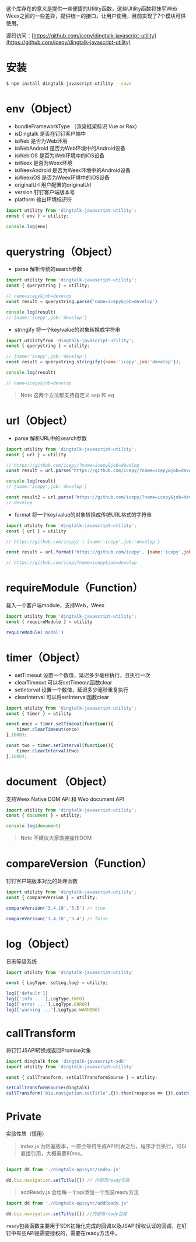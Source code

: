 这个库存在的意义是提供一些便捷的Utility函数，这些Utility函数将抹平Web Weex之间的一些差异，提供统一的接口，让用户使用，目前实现了7个模块可供使用。

源码访问：[https://github.com/icepy/dingtalk-javascript-utility](https://github.com/icepy/dingtalk-javascript-utility)

# 安装

```bash
$ npm install dingtalk-javascript-utility --save
```

# env（Object）

* bundleFrameworkType （渲染框架标识 Vue or Rax）
* isDingtalk 是否在钉钉客户端中
* isWeb 是否为Web环境
* isWebAndroid 是否为Web环境中的Android设备
* isWebiOS 是否为Web环境中的iOS设备
* isWeex 是否为Weex环境
* isWeexAndroid 是否为Weex环境中的Android设备
* isWeexiOS 是否为Weex环境中的iOS设备
* originalUrl 用户配置的originalUrl
* version 钉钉客户端版本号
* platform 输出环境标识符

```JavaScript
import utility from 'dingtalk-javascript-utility';
const { env } = utility;

console.log(env)
```

# querystring（Object）

* parse 解析传统的search参数

```JavaScript
import utility from 'dingtalk-javascript-utility';
const { querystring } = utility;

// name=icepy&job=develop
const result = querystring.parse('name=icepy&job=develop')

console.log(result)
// {name:'icepy',job:'develop'}
```

* stringify 将一个key/value的对象转换成字符串

```JavaScript
import utilityfrom 'dingtalk-javascript-utility';
const { querystring } = utility;

// {name:'icepy',job:'develop'}
const result = querystring.stringify({name:'icepy',job:'develop'});

console.log(result)

// name=icepy&job=develop
```

> Note 这两个方法都支持自定义 sep 和 eq

# url（Object）

* parse 解析URL中的search参数

```JavaScript
import utility from 'dingtalk-javascript-utility';
const { url } = utility

// https://github.com/icepy/?name=icepy&job=develop
const result = url.parse('https://github.com/icepy/?name=icepy&job=develop')

console.log(result)
// {name:'icepy',job:'develop'}

const result2 = url.parse('https://github.com/icepy/?name=icepy&job=develop','job')
// develop

```

* format 将一个key/value的对象转换成传统URL格式的字符串

```JavaScript
import utility from 'dingtalk-javascript-utility';
const { url } = utility

// https://github.com/icepy/ | {name:'icepy',job:'develop'}

const result = url.format('https://github.com/icepy', {name:'icepy',job:'develop'});

// https://github.com/icepy?name=icepy&job=develop

```

# requireModule（Function）

载入一个客户端module，支持Web，Weex

```JavaScript
import utility from 'dingtalk-javascript-utility';
const { requireModule } = utility

requireModule('modal')

```

# timer（Object）

* setTimeout 设置一个数值，延迟多少毫秒执行，且执行一次
* clearTimeout 可以将setTimeout函数clear
* setInterval 设置一个数值，延迟多少毫秒重复执行
* clearInterval 可以将setInterval函数clear

```JavaScript
import utility from 'dingtalk-javascript-utility';
const { timer } = utility

const once = timer.setTimeout(function(){
	timer.clearTimeout(once)
},1000);

const two = timer.setInterval(function(){
	timer.clearInterval(two)
},1000);

```

# document （Object）

支持Weex Native DOM API 和 Web document API

```JavaScript
import utility from 'dingtalk-javascript-utility';
const { document } = utility;

console.log(document)
```

> Note 不建议大家直接操作DOM

# compareVersion（Function）

钉钉客户端版本对比的处理函数

```JavaScript
import utility from 'dingtalk-javascript-utility';
const { compareVersion } = utility;

compareVersion('3.4.10','3.5') // true 

compareVersion('3.4.10','3.4') // false

```

# log（Object）

日志等级系统

```JavaScript
import utility from 'dingtalk-javascript-utility'

const { LogType, setLog,log} = utility;

log(['default'])
log(['info ...'],LogType.INFO)
log(['error ...'],LogType.ERROR)
log(['warning ...'],LogType.WARNING)
```

# callTransform

将钉钉JSAPI转换成返回Promise对象

```JavaScript
import dingtalk from 'dingtalk-javascript-sdk'
import utility from 'dingtalk-javascript-utility'

const { callTransform, setCallTransformSource } = utility;

setCallTransformSource(dingtalk)
callTransform('biz.navigation.setTitle',{}).then(response => {}).catch(err => {})

```

# Private

实验性质（慎用）

> index.js 为阻塞版本，一直会等待生成API列表之后，程序才会执行，可以直接引用，大概需要80ms。

```JavaScript

import dd from './dingtalk-apisync/index.js'

dd.biz.navigation.setTitle({}) // 内部无ready包装

```
> addReady.js 会给每一个api添加一个包装ready方法

```JavaScript
import dd from './dingtalk-apisync/addReady.js'

dd.biz.navigation.setTitle({}) //内部有ready包装

```

`ready`包装函数主要用于SDK初始化完成的回调以及JSAPI授权认证的回调，在钉钉中有些API是需要授权的，需要在ready方法中。
